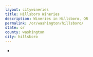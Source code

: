```yaml
---
layout: citywineries
title: Hillsboro Wineries
description: Wineries in Hillsboro, OR
permalink: /or/washington/hillsboro/
state: or
county: washington
city: hillsboro
---
```

-
